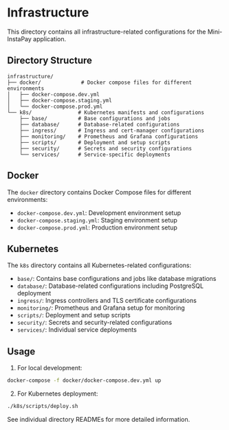 # Infrastructure

This directory contains all infrastructure-related configurations for the Mini-InstaPay application.

## Directory Structure

```
infrastructure/
├── docker/             # Docker compose files for different environments
│   ├── docker-compose.dev.yml
│   ├── docker-compose.staging.yml
│   └── docker-compose.prod.yml
└── k8s/               # Kubernetes manifests and configurations
    ├── base/          # Base configurations and jobs
    ├── database/      # Database-related configurations
    ├── ingress/       # Ingress and cert-manager configurations
    ├── monitoring/    # Prometheus and Grafana configurations
    ├── scripts/       # Deployment and setup scripts
    ├── security/      # Secrets and security configurations
    └── services/      # Service-specific deployments
```

## Docker

The `docker` directory contains Docker Compose files for different environments:

- `docker-compose.dev.yml`: Development environment setup
- `docker-compose.staging.yml`: Staging environment setup
- `docker-compose.prod.yml`: Production environment setup

## Kubernetes

The `k8s` directory contains all Kubernetes-related configurations:

- `base/`: Contains base configurations and jobs like database migrations
- `database/`: Database-related configurations including PostgreSQL deployment
- `ingress/`: Ingress controllers and TLS certificate configurations
- `monitoring/`: Prometheus and Grafana setup for monitoring
- `scripts/`: Deployment and setup scripts
- `security/`: Secrets and security-related configurations
- `services/`: Individual service deployments

## Usage

1. For local development:

```bash
docker-compose -f docker/docker-compose.dev.yml up
```

2. For Kubernetes deployment:

```bash
./k8s/scripts/deploy.sh
```

See individual directory READMEs for more detailed information.
